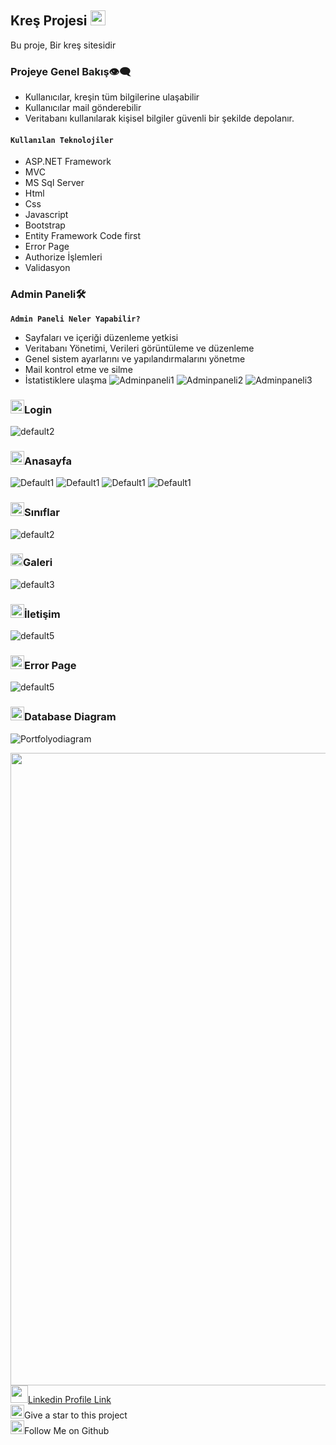 ## Kreş Projesi <img src="https://user-images.githubusercontent.com/74038190/212284087-bbe7e430-757e-4901-90bf-4cd2ce3e1852.gif" width="24" height="24" />
Bu proje, Bir kreş sitesidir
### Projeye Genel Bakış👁️‍🗨️
- Kullanıcılar, kreşin tüm bilgilerine ulaşabilir
- Kullanıcılar mail gönderebilir
- Veritabanı kullanılarak kişisel bilgiler güvenli bir şekilde depolanır.
#### **`Kullanılan Teknolojiler`**
+ ASP.NET Framework
+ MVC
+ MS Sql Server
+ Html
+ Css
+ Javascript
+ Bootstrap
+ Entity Framework Code first
+ Error Page
+ Authorize İşlemleri
+ Validasyon
### Admin Paneli🛠️
**`Admin Paneli Neler Yapabilir?`**
- Sayfaları ve içeriği düzenleme yetkisi
- Veritabanı Yönetimi, Verileri görüntüleme ve düzenleme
- Genel sistem ayarlarını ve yapılandırmalarını yönetme
- Mail kontrol etme ve silme
- İstatistiklere ulaşma
![Adminpaneli1](https://github.com/Nesibe93/KidKinder/assets/125722258/e7aa1a03-cbdf-43f9-a07f-22879e9cc890)
![Adminpaneli2](https://github.com/Nesibe93/KidKinder/assets/125722258/0577760d-a7f0-4226-b0e1-97ef69862a82)
![Adminpaneli3](https://github.com/Nesibe93/KidKinder/assets/125722258/3b50941c-da78-4a5e-87e4-d837df97dd29)

### <img width="22" height="22" src="https://github.com/Nesibe93/MeyawoPortfolio/assets/125722258/35303ec6-8a66-4244-92fe-1fd1fe2a9124" alt="code"/>Login
![default2](https://github.com/Nesibe93/KidKinder/assets/125722258/33923293-0f45-4a1d-8e37-4a814308abfb)

### <img width="22" height="22" src="https://img.icons8.com/external-flaticons-lineal-color-flat-icons/64/external-home-resume-flaticons-lineal-color-flat-icons.png" alt="external-home-resume-flaticons-lineal-color-flat-icons"/>Anasayfa
![Default1](https://github.com/Nesibe93/KidKinder/assets/125722258/f7fcd614-bc3d-4559-83bc-f1a90c9aa554)
![Default1](https://github.com/Nesibe93/KidKinder/assets/125722258/79b8adea-8935-45d6-8a88-24d2e2be9a26)
![Default1](https://github.com/Nesibe93/KidKinder/assets/125722258/daf064e5-0422-4180-aef9-f05e34b70b92)
![Default1](https://github.com/Nesibe93/KidKinder/assets/125722258/7d936c5e-1119-41bf-9f53-d6e477b32f07)


### <img width="22" height="22" src="https://github.com/Nesibe93/MeyawoPortfolio/assets/125722258/35303ec6-8a66-4244-92fe-1fd1fe2a9124" alt="code"/>Sınıflar
![default2](https://github.com/Nesibe93/MeyawoPortfolio/assets/125722258/766e98c8-4971-46e2-9440-ef3e9da426ef)
### <img width="20" height="20" src="https://github.com/Nesibe93/MeyawoPortfolio/assets/125722258/28404f72-383e-478e-9504-b0973d571f9f" alt="diploma"/>Galeri
![default3](https://github.com/Nesibe93/MeyawoPortfolio/assets/125722258/38510576-f224-4204-9318-e918ef101969)
### <img width="22" height="22" src="https://github.com/Nesibe93/MvcCV/assets/125722258/20e3a820-f95b-41d4-9a11-ea97ff9047f5"/>İletişim
![default5](https://github.com/Nesibe93/MeyawoPortfolio/assets/125722258/73159e87-643f-476e-acff-65a2eabe1615)
### <img width="22" height="22" src="https://github.com/Nesibe93/MvcCV/assets/125722258/20e3a820-f95b-41d4-9a11-ea97ff9047f5"/>Error Page
![default5](https://github.com/Nesibe93/MeyawoPortfolio/assets/125722258/73159e87-643f-476e-acff-65a2eabe1615)

### <img width="22" height="22" src="https://github.com/Nesibe93/MeyawoPortfolio/assets/125722258/2f304682-903d-46db-9215-03a0f3f9a7d5"/>Database Diagram
![Portfolyodiagram](https://github.com/Nesibe93/MeyawoPortfolio/assets/125722258/adeec9d9-3326-481c-b308-b42bd779c832)





<img src="https://user-images.githubusercontent.com/74038190/212284115-f47cd8ff-2ffb-4b04-b5bf-4d1c14c0247f.gif" width="1012"><br>
<img src="https://user-images.githubusercontent.com/74038190/235294012-0a55e343-37ad-4b0f-924f-c8431d9d2483.gif" width="28" height="28"/>[Linkedin Profile Link](https://www.linkedin.com/in/nesibekosanoglu/)<br>
<img src="https://raw.githubusercontent.com/Tarikul-Islam-Anik/Microsoft-Teams-Animated-Emojis/master/Emojis/Travel%20and%20places/Star.png" width="22" height="22" />Give a star to this project<br>
<img src="https://raw.githubusercontent.com/Tarikul-Islam-Anik/Microsoft-Teams-Animated-Emojis/master/Emojis/Hand%20gestures/Folded%20Hands%20Light%20Skin%20Tone.png" width="22" height="22" />Follow Me on Github
